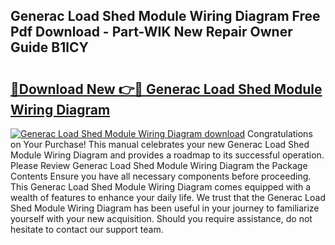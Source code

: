 ## Generac Load Shed Module Wiring Diagram Free Pdf Download - Part-WIK New Repair Owner Guide B1lCY

# <h2><a href="http://dfqu417.blite.top/?on=Generac+Load+Shed+Module+Wiring+Diagram">🔗Download New 👉🔴 Generac Load Shed Module Wiring Diagram</a></h2>

[![Generac Load Shed Module Wiring Diagram download](https://i.imgur.com/lujVjoI.png)](http://dfqu417.blite.top/?on=Generac+Load+Shed+Module+Wiring+Diagram)
Congratulations on Your Purchase! This manual celebrates your new Generac Load Shed Module Wiring Diagram and provides a roadmap to its successful operation. Please Review Generac Load Shed Module Wiring Diagram the Package Contents Ensure you have all necessary components before proceeding. This Generac Load Shed Module Wiring Diagram comes equipped with a wealth of features to enhance your daily life. We trust that the Generac Load Shed Module Wiring Diagram has been useful in your journey to familiarize yourself with your new acquisition. Should you require assistance, do not hesitate to contact our support team.
